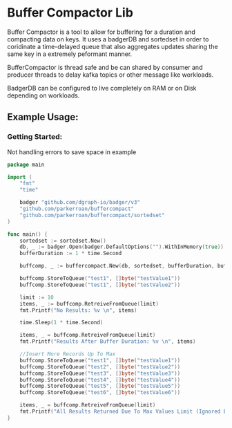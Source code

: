 # Buffer Compactor Lib

Buffer Compactor is a tool to allow for buffering for a duration and compacting data on keys. It uses a badgerDB and sortedset in order to coridinate a time-delayed queue that also aggregates updates sharing the same key in a extremely peformant manner. 

BufferCompactor is thread safe and be can shared by consumer and producer threads to delay kafka topics or other message like workloads.

BadgerDB can be configured to live completely on RAM or on Disk depending on workloads. 

## Example Usage: 

### Getting Started:
Not handling errors to save space in example
```go
package main

import (
	"fmt"
	"time"

	badger "github.com/dgraph-io/badger/v3"
	"github.com/parkerroan/buffercompact"
	"github.com/parkerroan/buffercompact/sortedset"
)

func main() {
	sortedset := sortedset.New()
	db, _ := badger.Open(badger.DefaultOptions("").WithInMemory(true))
	bufferDuration := 1 * time.Second

	buffcomp, _ := buffercompact.New(db, sortedset, bufferDuration, buffercompact.WithMaxValueCount(5))

	buffcomp.StoreToQueue("test1", []byte("testValue1"))
	buffcomp.StoreToQueue("test1", []byte("testValue2"))

	limit := 10
	items, _ := buffcomp.RetreiveFromQueue(limit)
	fmt.Printf("No Results: %v \n", items)

	time.Sleep(1 * time.Second)

	items, _ = buffcomp.RetreiveFromQueue(limit)
	fmt.Printf("Results After Buffer Duration: %v \n", items)

	//Insert More Records Up To Max
	buffcomp.StoreToQueue("test1", []byte("testValue1"))
	buffcomp.StoreToQueue("test2", []byte("testValue2"))
	buffcomp.StoreToQueue("test3", []byte("testValue3"))
	buffcomp.StoreToQueue("test4", []byte("testValue4"))
	buffcomp.StoreToQueue("test5", []byte("testValue5"))
	buffcomp.StoreToQueue("test6", []byte("testValue6"))

	items, _ = buffcomp.RetreiveFromQueue(limit)
	fmt.Printf("All Results Returned Due To Max Values Limit (Ignored Buffer Duration): %v \n", items)
}

```

